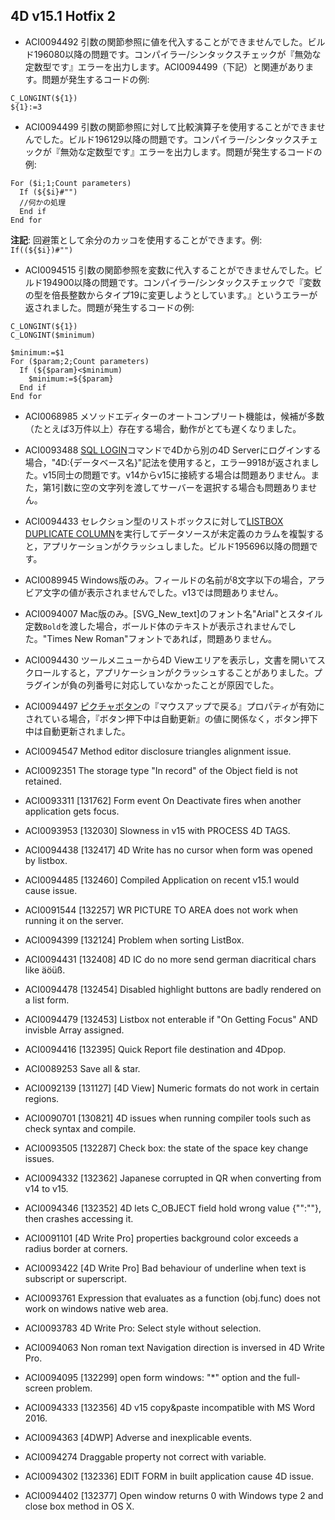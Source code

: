 4D v15.1 Hotfix 2
---

* ACI0094492 引数の関節参照に値を代入することができませんでした。ビルド196080以降の問題です。コンパイラー/シンタックスチェックが『無効な定数型です』エラーを出力します。ACI0094499（下記）と関連があります。問題が発生するコードの例:

```
C_LONGINT(${1})
${1}:=3
```

* ACI0094499 引数の関節参照に対して比較演算子を使用することができませんでした。ビルド196129以降の問題です。コンパイラー/シンタックスチェックが『無効な定数型です』エラーを出力します。問題が発生するコードの例:

```
For ($i;1;Count parameters)
  If (${$i}#"")
  //何かの処理
  End if 
End for 
```

**注記**: 回避策として余分のカッコを使用することができます。例: ``If((${$i})#"")``

* ACI0094515 引数の関節参照を変数に代入することができませんでした。ビルド194900以降の問題です。コンパイラー/シンタックスチェックで『変数の型を倍長整数からタイプ19に変更しようとしています。』というエラーが返されました。問題が発生するコードの例:

```
C_LONGINT(${1})
C_LONGINT($minimum)

$minimum:=$1
For ($param;2;Count parameters)
  If (${$param}<$minimum)
    $minimum:=${$param}
  End if
End for 
```

* ACI0068985 メソッドエディターのオートコンプリート機能は，候補が多数（たとえば3万件以上）存在する場合，動作がとても遅くなりました。

* ACI0093488 [SQL LOGIN](http://doc.4d.com/4Dv15/4D/15.1/SQL-LOGIN.301-2686188.ja.html)コマンドで4Dから別の4D Serverにログインする場合，"4D:{データベース名}"記法を使用すると，エラー9918が返されました。v15同士の問題です。v14からv15に接続する場合は問題ありません。また，第1引数に空の文字列を渡してサーバーを選択する場合も問題ありません。

* ACI0094433 セレクション型のリストボックスに対して[LISTBOX DUPLICATE COLUMN](http://doc.4d.com/4Dv15/4D/15.1/LISTBOX-DUPLICATE-COLUMN.301-2686079.ja.html)を実行してデータソースが未定義のカラムを複製すると，アプリケーションがクラッシュしました。ビルド195696以降の問題です。

* ACI0089945 Windows版のみ。フィールドの名前が8文字以下の場合，アラビア文字の値が表示されませんでした。v13では問題ありません。

* ACI0094007 Mac版のみ。[SVG_New_text]のフォント名"Arial"とスタイル定数``Bold``を渡した場合，ボールド体のテキストが表示されませんでした。"Times New Roman"フォントであれば，問題ありません。

* ACI0094430 ツールメニューから4D Viewエリアを表示し，文書を開いてスクロールすると，アプリケーションがクラッシュすることがありました。プラグインが負の列番号に対応していなかったことが原因でした。

* ACI0094497 [ピクチャボタン](http://doc.4d.com/4Dv15/4D/15.1/Picture-Buttons.300-2679559.ja.html)の『マウスアップで戻る』プロパティが有効にされている場合，『ボタン押下中は自動更新』の値に関係なく，ボタン押下中は自動更新されました。

* ACI0094547 Method editor disclosure triangles alignment issue.
* ACI0092351 The storage type "In record" of the  Object field is not retained.
* ACI0093311 [131762] Form event On Deactivate fires when another application gets focus.
* ACI0093953 [132030] Slowness in v15 with PROCESS 4D TAGS. 
* ACI0094438 [132417] 4D Write has no cursor when form was opened by listbox.
* ACI0094485 [132460] Compiled Application on recent v15.1 would cause issue.
* ACI0091544 [132257] WR PICTURE TO AREA does not work when running it on the server.
* ACI0094399 [132124] Problem when sorting ListBox.
* ACI0094431 [132408] 4D IC do no more send german diacritical chars like äöüß.
* ACI0094478 [132454] Disabled highlight buttons are badly rendered on a list form.
* ACI0094479 [132453] Listbox not enterable if "On Getting Focus" AND invisble Array assigned.
* ACI0094416 [132395] Quick Report file destination and 4Dpop.
* ACI0089253 Save all & star.
* ACI0092139 [131127] [4D View] Numeric formats do not work in certain regions.
* ACI0090701 [130821] 4D issues when running compiler tools such as check syntax and compile.
* ACI0093505 [132287] Check box: the state of the space key change issues.
* ACI0094332 [132362] Japanese corrupted in QR when converting from v14 to v15.
* ACI0094346 [132352] 4D lets C_OBJECT field hold wrong value {"":""}, then crashes accessing it.
* ACI0091101 [4D Write Pro] properties background color exceeds a radius border at corners.
* ACI0093422 [4D Write Pro] Bad behaviour of underline when text is subscript or superscript.
* ACI0093761 Expression that evaluates as a function (obj.func) does not work on windows native web area.
* ACI0093783 4D Write Pro: Select style without selection.
* ACI0094063 Non roman text Navigation direction is inversed in 4D Write Pro.
* ACI0094095 [132299] open form windows: "*" option and the full-screen problem.
* ACI0094333 [132356] 4D v15 copy&paste incompatible with MS Word 2016.
* ACI0094363 [4DWP] Adverse and inexplicable events.
* ACI0094274 Draggable property not correct with variable.
* ACI0094302 [132336] EDIT FORM in built application cause 4D issue.
* ACI0094402 [132377] Open window returns 0 with Windows type 2 and close box method in OS X.

